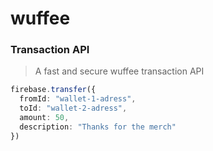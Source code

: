 # wuffee

### Transaction API
> A fast and secure wuffee transaction API

```typescript
firebase.transfer({
  fromId: "wallet-1-adress",
  toId: "wallet-2-adress",
  amount: 50,
  description: "Thanks for the merch"
})
```
